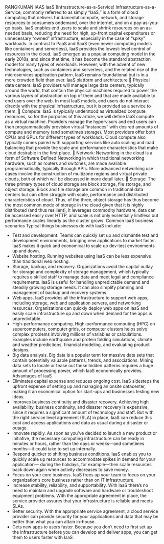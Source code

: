 RANGKUMAN IAAS
IaaS (Infrastructure-as-a-Service)
Infrastructure-as-a-Service, commonly referred to as simply “IaaS,” is a form of cloud
computing that delivers fundamental compute, network, and storage resources to consumers ondemand, over the internet, and on a pay-as-you-go basis. IaaS enables end users to scale and shrink
resources on an as-needed basis, reducing the need for high, up-front capital expenditures or
unnecessary “owned” infrastructure, especially in the case of “spiky” workloads. In contrast to PaaS and
SaaS (even newer computing models like containers and serverless), IaaS provides the lowest-level
control of resources in the cloud. IaaS emerged as a popular computing model in the early 2010s, and
since that time, it has become the standard abstraction model for many types of workloads. However,
with the advent of new technologies, such as containers and serverless, and the related rise of the
microservices application pattern, IaaS remains foundational but is in a more crowded field than ever.
IaaS platform and architecture
 Physical data centers: IaaS providers will manage large data centers, typically around the
world, that contain the physical machines required to power the various layers of abstraction on
top of them and that are made available to end users over the web. In most IaaS models, end
users do not interact directly with the physical infrastructure, but it is provided as a service to
them.
 Compute: IaaS is typically understood as virtualized compute resources, so for the purposes of
this article, we will define IaaS compute as a virtual machine. Providers manage
the hypervisors and end users can then programmatically provision virtual “instances” with
desired amounts of compute and memory (and sometimes storage). Most providers offer both
CPUs and GPUs for different types of workloads. Cloud compute also typically comes paired with
supporting services like auto scaling and load balancing that provide the scale and performance
characteristics that make cloud desirable in the first place.
 Network: Networking in the cloud is a form of Software Defined Networking in which traditional
networking hardware, such as routers and switches, are made available programmatically,
typically through APIs. More advanced networking use cases involve the construction of multizone regions and virtual private clouds, both of which will be discussed in more detail later.
 Storage: The three primary types of cloud storage are block storage, file storage, and object
storage. Block and file storage are common in traditional data centers but can often struggle with
scale, performance and distributed characteristics of cloud. Thus, of the three, object storage has
thus become the most common mode of storage in the cloud given that it is highly distributed
(and thus resilient), it leverages commodity hardware, data can be accessed easily over HTTP,
and scale is not only essentially limitless but performance scales linearly as the cluster grows.
Common IaaS business scenarios
Typical things businesses do with IaaS include:
- Test and development. Teams can quickly set up and dismantle test and development
environments, bringing new applications to market faster. IaaS makes it quick and economical to
scale up dev-test environments up and down.
- Website hosting. Running websites using IaaS can be less expensive than traditional web
hosting.
- Storage, backup, and recovery. Organizations avoid the capital outlay for storage and
complexity of storage management, which typically requires a skilled staff to manage data and
meet legal and compliance requirements. IaaS is useful for handling unpredictable demand and
steadily growing storage needs. It can also simplify planning and management of backup and
recovery systems.
- Web apps. IaaS provides all the infrastructure to support web apps, including storage, web and
application servers, and networking resources. Organizations can quickly deploy web apps on
IaaS and easily scale infrastructure up and down when demand for the apps is unpredictable.
- High-performance computing. High-performance computing (HPC) on supercomputers,
computer grids, or computer clusters helps solve complex problems involving millions of variables
or calculations. Examples include earthquake and protein folding simulations, climate and
weather predictions, financial modeling, and evaluating product designs.
- Big data analysis. Big data is a popular term for massive data sets that contain potentially
valuable patterns, trends, and associations. Mining data sets to locate or tease out these hidden
patterns requires a huge amount of processing power, which IaaS economically provides.
Advantages of IaaS
- Eliminates capital expense and reduces ongoing cost. IaaS sidesteps the upfront expense of
setting up and managing an onsite datacenter, making it an economical option for start-ups and
businesses testing new ideas.
- Improves business continuity and disaster recovery. Achieving high availability, business
continuity, and disaster recovery is expensive, since it requires a significant amount of technology
and staff. But with the right service level agreement (SLA) in place, IaaS can reduce this cost and
access applications and data as usual during a disaster or outage.
- Innovate rapidly. As soon as you’ve decided to launch a new product or initiative, the necessary
computing infrastructure can be ready in minutes or hours, rather than the days or weeks—and
sometimes months—it could take to set up internally.
- Respond quicker to shifting business conditions. IaaS enables you to quickly scale up
resources to accommodate spikes in demand for your application— during the holidays, for
example—then scale resources back down again when activity decreases to save money.
- Focus on your core business. IaaS frees up your team to focus on your organization’s core
business rather than on IT infrastructure.
- Increase stability, reliability, and supportability. With IaaS there’s no need to maintain and
upgrade software and hardware or troubleshoot equipment problems. With the appropriate
agreement in place, the service provider assures that your infrastructure is reliable and meets
SLAs.
- Better security. With the appropriate service agreement, a cloud service provider can provide
security for your applications and data that may be better than what you can attain in-house.
- Gets new apps to users faster. Because you don’t need to first set up the infrastructure before
you can develop and deliver apps, you can get them to users faster with IaaS.
